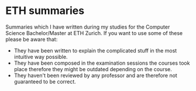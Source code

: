 # ETH summaries
Summaries which I have written during my studies for the Computer Science Bachelor/Master at ETH Zurich. If you want to use some of these please be aware that:

- They have been written to explain the complicated stuff in the most intuitive way possible.
- They have been composed in the examination sessions the courses took place therefore they might be outdated depending on the course.
- They haven't been reviewed by any professor and are therefore not guaranteed to be correct.
